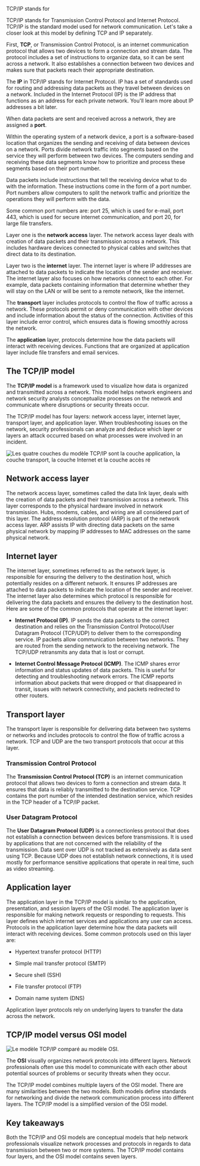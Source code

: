 TCP/IP stands for 

TCP/IP stands for Transmission Control Protocol and Internet Protocol. TCP/IP is the standard model used for network communication. Let's take a closer look at this model by defining TCP and IP separately.

First, **TCP**, or Transmission Control Protocol, is an internet communication protocol that allows two devices to form a connection and stream data. The protocol includes a set of instructions to organize data, so it can be sent across a network. It also establishes a connection between two devices and makes sure that packets reach their appropriate destination.

The **IP** in TCP/IP stands for Internet Protocol. IP has a set of standards used for routing and addressing data packets as they travel between devices on a network. Included in the Internet Protocol (IP) is the IP address that functions as an address for each private network. You'll learn more about IP addresses a bit later.

When data packets are sent and received across a network, they are assigned a **port**.

Within the operating system of a network device, a port is a software-based location that organizes the sending and receiving of data between devices on a network. Ports divide network traffic into segments based on the service they will perform between two devices. The computers sending and receiving these data segments know how to prioritize and process these segments based on their port number.

Data packets include instructions that tell the receiving device what to do with the information. These instructions come in the form of a port number. Port numbers allow computers to split the network traffic and prioritize the operations they will perform with the data. 

Some common port numbers are: port 25, which is used for e-mail, port 443, which is used for secure internet communication, and port 20, for large file transfers.

Layer one is the **network access** layer. The network access layer deals with creation of data packets and their transmission across a network. This includes hardware devices connected to physical cables and switches that direct data to its destination.

Layer two is the **internet** layer. The internet layer is where IP addresses are attached to data packets to indicate the location of the sender and receiver. The internet layer also focuses on how networks connect to each other. For example, data packets containing information that determine whether they will stay on the LAN or will be sent to a remote network, like the internet.

The **transport** layer includes protocols to control the flow of traffic across a network. These protocols permit or deny communication with other devices and include information about the status of the connection. Activities of this layer include error control, which ensures data is flowing smoothly across the network.

The **application** layer, protocols determine how the data packets will interact with receiving devices. Functions that are organized at application layer include file transfers and email services.

## The TCP/IP model

The **TCP/IP model** is a framework used to visualize how data is organized and transmitted across a network. This model helps network engineers and network security analysts conceptualize processes on the network and communicate where disruptions or security threats occur. 

The TCP/IP model has four layers: network access layer, internet layer, transport layer, and application layer. When troubleshooting issues on the network, security professionals can analyze and deduce which layer or layers an attack occurred based on what processes were involved in an incident.

![Les quatre couches du modèle TCP/IP sont la couche application, la couche transport, la couche Internet et la couche accès ré](https://d3c33hcgiwev3.cloudfront.net/imageAssetProxy.v1/H9jj1YSsSDKlU8c8qzOgsQ_89f77799b50040b08911a8de1012e2f1_CS_R-210_S33G011-edited.png?expiry=1697846400000&hmac=RyTGReGfq51L8nWS9vvJkc-Q-lY7tofrsrCVjc0C-ZU)

## Network access layer 

The network access layer, sometimes called the data link layer, deals with the creation of data packets and their transmission across a network. This layer corresponds to the physical hardware involved in network transmission. Hubs, modems, cables, and wiring are all considered part of this layer. The address resolution protocol (ARP) is part of the network access layer. ARP assists IP with directing data packets on the same physical network by mapping IP addresses to MAC addresses on the same physical network.

## Internet layer

The internet layer, sometimes referred to as the network layer, is responsible for ensuring the delivery to the destination host, which potentially resides on a different network. It ensures IP addresses are attached to data packets to indicate the location of the sender and receiver. The internet layer also determines which protocol is responsible for delivering the data packets and ensures the delivery to the destination host. Here are some of the common protocols that operate at the internet layer:

- **Internet Protocol (IP)**. IP sends the data packets to the correct destination and relies on the Transmission Control Protocol/User Datagram Protocol (TCP/UDP) to deliver them to the corresponding service. IP packets allow communication between two networks. They are routed from the sending network to the receiving network. The TCP/UDP retransmits any data that is lost or corrupt.
    
- **Internet Control Message Protocol (ICMP)**. The ICMP shares error information and status updates of data packets. This is useful for detecting and troubleshooting network errors. The ICMP reports information about packets that were dropped or that disappeared in transit, issues with network connectivity, and packets redirected to other routers.
    

## Transport layer

The transport layer is responsible for delivering data between two systems or networks and includes protocols to control the flow of traffic across a network. TCP and UDP are the two transport protocols that occur at this layer. 

### Transmission Control Protocol 

The **Transmission Control Protocol (TCP)** is an internet communication protocol that allows two devices to form a connection and stream data. It ensures that data is reliably transmitted to the destination service. TCP contains the port number of the intended destination service, which resides in the TCP header of a TCP/IP packet.

### User Datagram Protocol

The **User Datagram Protocol (UDP)** is a connectionless protocol that does not establish a connection between devices before transmissions. It is used by applications that are not concerned with the reliability of the transmission. Data sent over UDP is not tracked as extensively as data sent using TCP. Because UDP does not establish network connections, it is used mostly for performance sensitive applications that operate in real time, such as video streaming.

## Application layer

The application layer in the TCP/IP model is similar to the application, presentation, and session layers of the OSI model. The application layer is responsible for making network requests or responding to requests. This layer defines which internet services and applications any user can access. Protocols in the application layer determine how the data packets will interact with receiving devices. Some common protocols used on this layer are: 

- Hypertext transfer protocol (HTTP)
    
- Simple mail transfer protocol (SMTP)
    
- Secure shell (SSH)
    
- File transfer protocol (FTP)
    
- Domain name system (DNS)
    

Application layer protocols rely on underlying layers to transfer the data across the network.

## TCP/IP model versus OSI model

![Le modèle TCP/IP comparé au modèle OSI.](https://d3c33hcgiwev3.cloudfront.net/imageAssetProxy.v1/RbNt47PDRTGJZ6q_QtaNMg_9b9098ac04e84c2d8ad04b220c5456f1_CS_R-210_TCP-vs-OSI.png?expiry=1697846400000&hmac=CyG62XPAGX2B_FB1XQ4Vdqt1sXVX7h2ErKKtVzLL8tY)

The **OSI** visually organizes network protocols into different layers. Network professionals often use this model to communicate with each other about potential sources of problems or security threats when they occur.

The TCP/IP model combines multiple layers of the OSI model. There are many similarities between the two models. Both models define standards for networking and divide the network communication process into different layers. The TCP/IP model is a simplified version of the OSI model.

## Key takeaways

Both the TCP/IP and OSI models are conceptual models that help network professionals visualize network processes and protocols in regards to data transmission between two or more systems. The TCP/IP model contains four layers, and the OSI model contains seven layers.